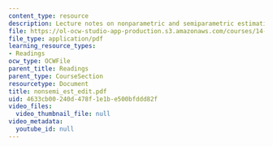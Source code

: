 ```yaml
---
content_type: resource
description: Lecture notes on nonparametric and semiparametric estimation.
file: https://ol-ocw-studio-app-production.s3.amazonaws.com/courses/14-386-new-econometric-methods-spring-2007/4633cb00240d478f1e1be500bfddd82f_nonsemi_est_edit.pdf
file_type: application/pdf
learning_resource_types:
- Readings
ocw_type: OCWFile
parent_title: Readings
parent_type: CourseSection
resourcetype: Document
title: nonsemi_est_edit.pdf
uid: 4633cb00-240d-478f-1e1b-e500bfddd82f
video_files:
  video_thumbnail_file: null
video_metadata:
  youtube_id: null
---
```

